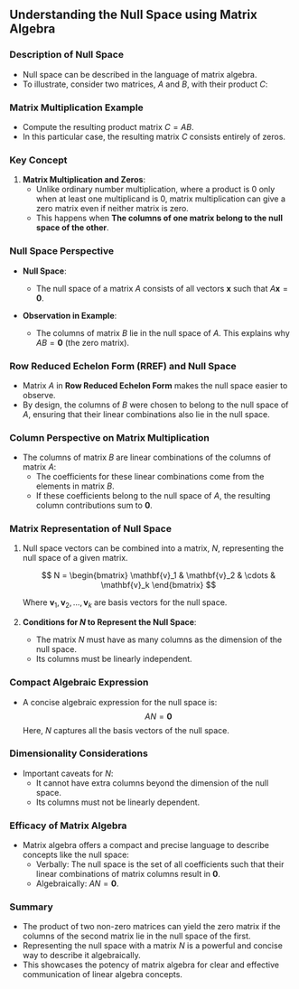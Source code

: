 ## Understanding the Null Space using Matrix Algebra

### Description of Null Space

- Null space can be described in the language of matrix algebra.
- To illustrate, consider two matrices, $A$ and $B$, with their product $C$:

### Matrix Multiplication Example

- Compute the resulting product matrix $C = AB$.
- In this particular case, the resulting matrix $C$ consists entirely of zeros.

### Key Concept

1. **Matrix Multiplication and Zeros**:
    - Unlike ordinary number multiplication, where a product is $0$ only when at least one multiplicand is $0$, matrix multiplication can give a zero matrix even if neither matrix is zero.
    - This happens when **The columns of one matrix belong to the null space of the other**.

### Null Space Perspective

- **Null Space**:
    - The null space of a matrix $A$ consists of all vectors $\mathbf{x}$ such that $A\mathbf{x} = \mathbf{0}$.
  
- **Observation in Example**:
    - The columns of matrix $B$ lie in the null space of $A$. This explains why $AB = \mathbf{0}$ (the zero matrix).

### Row Reduced Echelon Form (RREF) and Null Space

- Matrix $A$ in **Row Reduced Echelon Form** makes the null space easier to observe.
- By design, the columns of $B$ were chosen to belong to the null space of $A$, ensuring that their linear combinations also lie in the null space.

### Column Perspective on Matrix Multiplication

- The columns of matrix $B$ are linear combinations of the columns of matrix $A$:
    - The coefficients for these linear combinations come from the elements in matrix $B$.
    - If these coefficients belong to the null space of $A$, the resulting column contributions sum to $\mathbf{0}$.

### Matrix Representation of Null Space

1. Null space vectors can be combined into a matrix, $N$, representing the null space of a given matrix.

    $$
    N = 
    \begin{bmatrix}
    \mathbf{v}_1 & \mathbf{v}_2 & \cdots & \mathbf{v}_k
    \end{bmatrix}
    $$

    Where $\mathbf{v}_1, \mathbf{v}_2, \dots, \mathbf{v}_k$ are basis vectors for the null space.

2. **Conditions for $N$ to Represent the Null Space**:
    - The matrix $N$ must have as many columns as the dimension of the null space.
    - Its columns must be linearly independent.

### Compact Algebraic Expression

- A concise algebraic expression for the null space is:
    $$
    AN = \mathbf{0}
    $$
    Here, $N$ captures all the basis vectors of the null space.

### Dimensionality Considerations

- Important caveats for $N$:
    - It cannot have extra columns beyond the dimension of the null space.
    - Its columns must not be linearly dependent.

### Efficacy of Matrix Algebra

- Matrix algebra offers a compact and precise language to describe concepts like the null space:
    - Verbally: The null space is the set of all coefficients such that their linear combinations of matrix columns result in $\mathbf{0}$.
    - Algebraically: $AN = \mathbf{0}$.

### Summary

- The product of two non-zero matrices can yield the zero matrix if the columns of the second matrix lie in the null space of the first.
- Representing the null space with a matrix $N$ is a powerful and concise way to describe it algebraically.
- This showcases the potency of matrix algebra for clear and effective communication of linear algebra concepts.